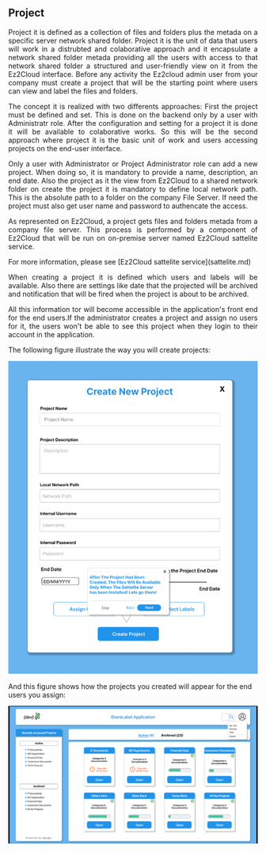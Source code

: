 ## Project
<div style='text-align: justify;'> 
<p>Project it is defined as a collection of files and folders plus the metada on a specific server network shared folder. Project it is the unit of data that users will work in a distrubted and colaborative approach and it encapsulate a network shared folder metada providing all the users with access to that network shared folder a structured and user-friendly view on it from the Ez2Cloud interface. Before any activity the Ez2cloud admin user from your company must create a project that will be the starting point where users can view and label the files and folders. </p>

<p>The concept it is realized with two differents approaches: First the project must be defined and set. This is done on the backend only by a user with Administratr role. After the configuration and setting for a project it is done it will be available to colaborative works. So this will be the second approach where project it is the basic unit of work and users accessing projects  on the end-user interface.

<p>Only a user with Administrator or Project Administrator role can add a new project. When doing so, it is mandatory to provide a name, description, an end date. Also the project as it the view from Ez2Cloud to a shared network folder on create the project it is mandatory to define local network path. This is the absolute path to a folder on the company File Server. If need the project must also get user name and password to authencate the access. </p>

<p>As represented on Ez2Cloud, a project gets files and folders metada from a company file server. This process is performed by a component of Ez2Cloud that will be run on on-premise server named Ez2Cloud sattelite service.</p>
</div>
For more information, please see [Ez2Cloud sattelite service](sattelite.md)
<div style='text-align: justify;'> 
<p>When creating a project it is defined which users and labels will be available. Also there are settings like date that the projected will be archived and notification that will be fired when the project is about to be archived.</p>

<p>All this information tor will become accessible in the application's front end for the end users.If the administrator creates a project and assign no users for it, the users won't be able to see this project when they login to their account in the application.</p>
</div>
The following figure illustrate the way you will create projects:

![Create Project](../images/admin/17.png)

And this figure shows how the projects you created will appear for the end users you assign:

![Projects overview](../images/projects1.png)
